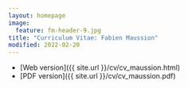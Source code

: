 ```yaml
---
layout: homepage
image:
  feature: fm-header-9.jpg
title: "Curriculum Vitae: Fabien Maussion"
modified: 2022-02-20
---
```


- [Web version]({{ site.url }}/cv/cv_maussion.html)
- [PDF version]({{ site.url }}/cv/cv_maussion.pdf)
